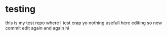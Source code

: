# testing
this is my test repo where I test crap
yo
nothing usefull here
 editing so new commit
edit again
and again
hi
